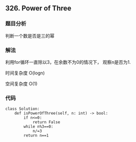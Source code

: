 ## 326. Power of Three

### 题目分析
判断一个数是否是三的幂

### 解法
利用for循环一直除以3，在余数不为0的情况下， 观察n是否为1.

时间复杂度 O(logn)

空间复杂度 O(1)

### 代码
```
class Solution:
    def isPowerOfThree(self, n: int) -> bool:
        if n<=0:
            return False
        while n%3==0:
            n/=3
        return n==1 

```
